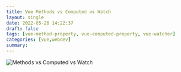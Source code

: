 ```yaml
---
title: Vue Methods vs Computed vs Watch
layout: single
date: 2022-05-26 14:22:37
draft: false
tags: [vue-method-property, vue-computed-property, vue-watcher]
categories: [vue,webdev]
summary:
---
```


![Methods vs Computed vs Watch](/personalKnowledgeGraph/src/img/mcw.png)
